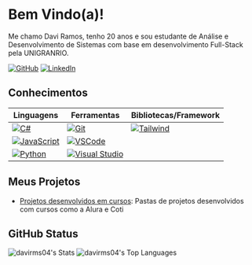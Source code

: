# Bem Vindo(a)!
 
Me chamo Davi Ramos, tenho 20 anos e sou estudante de Análise e Desenvolvimento de Sistemas com base em desenvolvimento Full-Stack pela UNIGRANRIO.
 
[![GitHub](https://img.shields.io/badge/GitHub-100000?style=for-the-badge&logo=github&logoColor=white)](https://github.com/davirms04)  [![LinkedIn](https://img.shields.io/badge/LinkedIn-0077B5?style=for-the-badge&logo=linkedin&logoColor=white)](https://www.linkedin.com/in/davi-filipe-barbosa-ramos-7391b4292/)
 
## Conhecimentos
 
| Linguagens   | Ferramentas        | Bibliotecas/Framework             |
|--------------|---------------------|----------------------------------|
| [![C#](https://img.shields.io/badge/C%23-5C2D91?style=for-the-badge&logo=c-sharp&logoColor=white)](https://docs.microsoft.com/en-us/dotnet/csharp/)      | [![Git](https://img.shields.io/badge/GIT-E44C30?style=for-the-badge&logo=git&logoColor=white)](https://git-scm.com/)     | [![Tailwind](https://img.shields.io/badge/tailwindcss-%2338B2AC.svg?style=for-the-badge&logo=tailwind-css&logoColor=white)](https://tailwindcss.com/)   
|  [![JavaScript](https://img.shields.io/badge/JavaScript-F7DF1E?style=for-the-badge&logo=javascript&logoColor=black)](https://www.javascript.com/)     | [![VSCode](https://img.shields.io/badge/Vscode-007ACC?style=for-the-badge&logo=visual-studio-code&logoColor=white)](https://code.visualstudio.com/) |       |
| [![Python](https://img.shields.io/badge/python-3670A0?style=for-the-badge&logo=python&logoColor=ffdd54)](https://www.python.org/)  | [![Visual Studio](https://img.shields.io/badge/Visual%20Studio-5C2D91?style=for-the-badge&logo=visual-studio&logoColor=white)](https://visualstudio.microsoft.com/) 

## Meus Projetos
 
- [Projetos desenvolvidos em cursos](): Pastas de projetos desenvolvidos com cursos como a Alura e Coti
 
## GitHub Status
 
![davirms04's Stats](https://github-readme-stats.vercel.app/api?username=davirms04&theme=vue-dark&show_icons=true&hide_border=true&count_private=true) ![davirms04's Top Languages](https://github-readme-stats.vercel.app/api/top-langs/?username=davirms04&theme=vue-dark&show_icons=true&hide_border=true&layout=compact)
 



